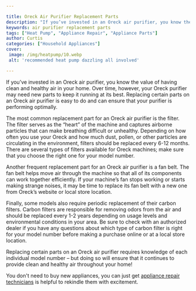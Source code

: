 ```yaml
---

title: Oreck Air Purifier Replacement Parts
description: "If you’ve invested in an Oreck air purifier, you know the value of having clean and healthy air in your home. Over time, however, ...see more"
keywords: air purifier replacement parts
tags: ["Heat Pump", "Appliance Repair", "Appliance Parts"]
author: Curtis
categories: ["Household Appliances"]
cover: 
 image: /img/heatpump/10.webp
 alt: 'recommended heat pump dazzling all involved'

---
```


If you’ve invested in an Oreck air purifier, you know the value of having clean and healthy air in your home. Over time, however, your Oreck purifier may need new parts to keep it running at its best. Replacing certain parts on an Oreck air purifier is easy to do and can ensure that your purifier is performing optimally. 

The most common replacement part for an Oreck air purifier is the filter. The filter serves as the “heart” of the machine and captures airborne particles that can make breathing difficult or unhealthy. Depending on how often you use your Oreck and how much dust, pollen, or other particles are circulating in the environment, filters should be replaced every 6-12 months. There are several types of filters available for Oreck machines; make sure that you choose the right one for your model number. 

Another frequent replacement part for an Oreck air purifier is a fan belt. The fan belt helps move air through the machine so that all of its components can work together efficiently. If your machine’s fan stops working or starts making strange noises, it may be time to replace its fan belt with a new one from Oreck’s website or local store location. 

Finally, some models also require periodic replacement of their carbon filters. Carbon filters are responsible for removing odors from the air and should be replaced every 1-2 years depending on usage levels and environmental conditions in your area. Be sure to check with an authorized dealer if you have any questions about which type of carbon filter is right for your model number before making a purchase online or at a local store location. 

Replacing certain parts on an Oreck air purifier requires knowledge of each individual model number – but doing so will ensure that it continues to provide clean and healthy air throughout your home!

You don't need to buy new appliances, you can just get <a href="/pages/appliance-repair-technicians/">appliance repair technicians</a> is helpful to rekindle them with excitement.